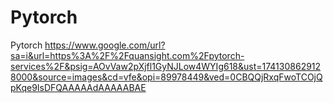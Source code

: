 # Pytorch
Pytorch
https://www.google.com/url?sa=i&url=https%3A%2F%2Fquansight.com%2Fpytorch-services%2F&psig=AOvVaw2pXjfl1GyNJLow4WYIg618&ust=1741308629128000&source=images&cd=vfe&opi=89978449&ved=0CBQQjRxqFwoTCOjQpKqe9IsDFQAAAAAdAAAAABAE
